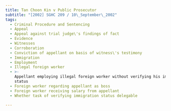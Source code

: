 ```yaml
---
title: Tan Choon Kin v Public Prosecutor
subtitle: "[2002] SGHC 209 / 10\_September\_2002"
tags:
  - Criminal Procedure and Sentencing
  - Appeal
  - Appeal against trial judge\'s findings of fact
  - Evidence
  - Witnesses
  - Corroboration
  - Conviction of appellant on basis of witness\'s testimony
  - Immigration
  - Employment
  - Illegal foreign worker
  - >-
    Appellant employing illegal foreign worker without verifying his immigration
    status
  - Foreign worker regarding appellant as boss
  - Foreign worker receiving salary from appellant
  - Whether task of verifying immigration status delegable

---
```



